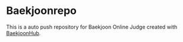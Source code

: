 # Baekjoonrepo
This is a auto push repository for Baekjoon Online Judge created with [BaekjoonHub](https://github.com/BaekjoonHub/BaekjoonHub).

